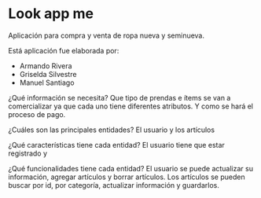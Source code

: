 # Look app me

Aplicación para compra y venta de ropa nueva y seminueva.

Está aplicación fue elaborada por:

- Armando Rivera
- Griselda Silvestre
- Manuel Santiago

¿Qué información se necesita?
Que tipo de prendas e ítems se van a comercializar ya que cada uno tiene diferentes atributos.
Y como se hará el proceso de pago.

¿Cuáles son las principales entidades?
El usuario y los artículos

¿Qué características tiene cada entidad?
El usuario tiene que estar registrado y 

¿Qué funcionalidades tiene cada entidad?
El usuario se puede actualizar su información, agregar artículos y borrar artículos.
Los artículos se pueden buscar por id, por categoría, actualizar información y guardarlos.

